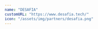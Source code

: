 ```yaml
---
name: "DESAFIA"
customURL: "https://www.desafia.tech/"
icon: "/assets/img/partners/desafia.png"
---
```

